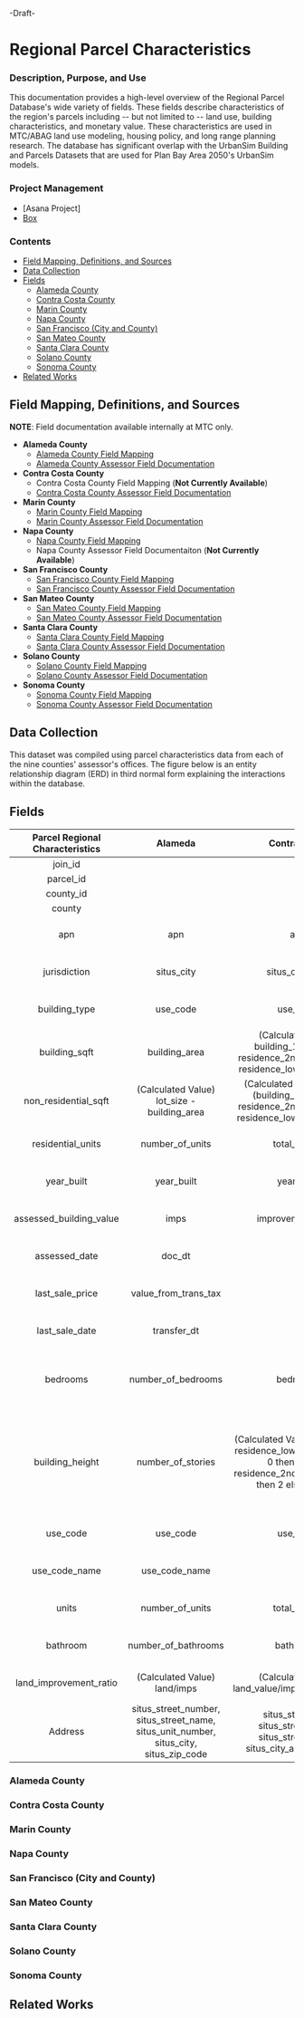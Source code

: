 -Draft-

# Regional Parcel Characteristics

### Description, Purpose, and Use
This documentation provides a high-level overview of the Regional Parcel Database's wide variety of fields. These fields describe characteristics of the region's parcels including -- but not limited to -- land use, building characteristics, and monetary value. These characteristics are used in MTC/ABAG land use modeling, housing policy, and long range planning research. The database has significant overlap with the UrbanSim Building and Parcels Datasets that are used for Plan Bay Area 2050's UrbanSim models.

### Project Management

- [Asana Project]
- [Box](https://mtcdrive.app.box.com/folder/79744886422)  

### Contents 

- [Field Mapping, Definitions, and Sources](#field-mapping,-definitions,-and-sources)
- [Data Collection](#data-collection)
- [Fields](#methodology)
    - [Alameda County](#alameda-county)
    - [Contra Costa County](#contra-costa-county)
    - [Marin County](#marin-county)
    - [Napa County](#napa-county)
    - [San Francisco (City and County)](#san-francisco-city-and-county)
    - [San Mateo County](#san-mateo-county)
    - [Santa Clara County](#santa-clara-county)
    - [Solano County](#solano-county)
    - [Sonoma County](#sonoma-county)
- [Related Works](#related-works)

## Field Mapping, Definitions, and Sources

**NOTE**: Field documentation available internally at MTC only.

* **Alameda County**
   * [Alameda County Field Mapping](https://github.com/BayAreaMetro/DataServices/blob/master/Project-Documentation/mdm/land-people-mdm/files/Alameda_Buildings_Field_Mapping.csv)
   * [Alameda County Assessor Field Documentation](https://mtcdrive.box.com/s/9nje22hvxgeri0pwb05dd4j0xrhr84mv)
* **Contra Costa County**
   * Contra Costa County Field Mapping (**Not Currently Available**)
   * [Contra Costa County Assessor Field Documentation](https://mtcdrive.box.com/s/65px7q9wzl8ge0pwgjatt0bqyjdtbqjx)
* **Marin County**
   * [Marin County Field Mapping](https://github.com/BayAreaMetro/DataServices/blob/master/Project-Documentation/mdm/land-people-mdm/files/Marin_Buildings_Field_Mapping.csv)
   * [Marin County Assessor Field Documentation](https://mtcdrive.box.com/s/nahof8uz18qzqrl1i7zmzv7by0zqjslm)
* **Napa County**
   * [Napa County Field Mapping](https://github.com/BayAreaMetro/DataServices/blob/master/Project-Documentation/mdm/land-people-mdm/files/Napa_Buildings_Field_Mapping.csv)
   * Napa County Assessor Field Documentaiton (**Not Currently Available**)
* **San Francisco County**
   * [San Francisco County Field Mapping](https://github.com/BayAreaMetro/DataServices/blob/master/Project-Documentation/mdm/land-people-mdm/files/SF_Buildings_Field_Mapping.csv)
   * [San Francisco County Assessor Field Documentation](https://mtcdrive.box.com/s/8xyhr6uicc68be0boyqtv7fvcmun3mue)
* **San Mateo County**
   * [San Mateo County Field Mapping](https://github.com/BayAreaMetro/DataServices/blob/master/Project-Documentation/mdm/land-people-mdm/files/SM_Buildings_Field_Mapping.csv)
   * [San Mateo County Assessor Field Documentation](https://mtcdrive.box.com/s/bai2l1erwum07rwk28dcsy05j4bcnpbo)
* **Santa Clara County**
   * [Santa Clara County Field Mapping](https://github.com/BayAreaMetro/DataServices/blob/master/Project-Documentation/mdm/land-people-mdm/files/SC_Buildings_Field_Mapping.csv)
   * [Santa Clara County Assessor Field Documentation](https://mtcdrive.box.com/s/jd12binabjjnz7bigg50ajubgvgmj6do)
* **Solano County**
   * [Solano County Field Mapping](https://github.com/BayAreaMetro/DataServices/blob/master/Project-Documentation/mdm/land-people-mdm/files/Solano_Buildings_Field_Mapping.csv)
   * [Solano County Assessor Field Documentation](https://mtcdrive.box.com/s/idafksdkt4yv3ekojfnez8j463hlrpmo)
* **Sonoma County**
   * [Sonoma County Field Mapping](https://github.com/BayAreaMetro/DataServices/blob/master/Project-Documentation/mdm/land-people-mdm/files/Sonoma_Buildings_Field_Mapping.csv)
   * [Sonoma County Assessor Field Documentation](https://mtcdrive.box.com/s/oi7065zrci2gu376f45yxa65n0fnwy9o)

## Data Collection  
This dataset was compiled using parcel characteristics data from each of the nine counties' assessor's offices. The figure below is an entity relationship diagram (ERD) in third normal form explaining the interactions within the database.

## Fields

**Parcel Regional Characteristics**|**Alameda**|**Contra Costa**|**Marin**|**Napa**|**San Francisco**|**San Mateo**|**Santa Clara**|**Solano**|**Sonoma**|**Source**
:-----:|:-----:|:-----:|:-----:|:-----:|:-----:|:-----:|:-----:|:-----:|:-----:|:-----:
join\_id| | | | | | | | | | 
parcel\_id| | | | | | | | | | 
county\_id| | | | | | | | | | 
county| | | | | | | | | | 
apn|apn|apn|apn|apn|apn|apn|apn|apn|apn|County assessor derived
jurisdiction|situs\_city|situs\_city\_abbr|situs\_city|situs2| |situs\_city|city\_code|site\_city|situscity|County assessor derived
building\_type|use\_code|use\_code|use\_cd|usecode| rp1clacde|property\_use\_code|use\_code|use\_code|usecode|County assessor derived
building\_sqft|building\_area|(Calculated Value) building\_1\_sq\_feet + residence\_2nd\_floor\_sq\_ft + residence\_lower\_level\_sq\_ft|liv\_area\_sqft| | |gross\_bldg\_area|total\_area|total\_area\_of\_building|(Calculated Value) buildingprimarysize + buildingsecondarysize|MTC/County Assessor Derived
non\_residential\_sqft|(Calculated Value) lot\_size - building\_area|(Calculated Value) area - (building\_1\_sq\_feet + residence\_2nd\_floor\_sq\_ft + residence\_lower\_level\_sq\_ft)|(Calculated Value) land\_sqft - liv\_area\_sqft| |sqft|(Calculated Value) sq\_ft\_actual - gross\_bldg\_area|(Calculated Value) usable\_sq\_feet - total\_area| (Calculated Value) lot\_size\_\_sq\_\_ft\_\_ - total\_area\_of\_building|(Calculated Value) landsizesqft - (buildingprimarysize + buildingsecondarysize)|MTC/County Assessor Derived
residential\_units| number\_of\_units| total\_rooms| living\_units| | units| no\_of\_units| number\_units|  number\_of\_units|  (Calculated Value) buildingprimaryunitcount + buildingsecondaryunitcount|MTC/County Assessor Derived
year\_built|year\_built|year\_built|construct\_yr| |yr\_blt|year\_built|year\_built|year\_built|buildingprimaryyearbuilt|MTC/County Assessor Derived
assessed\_building\_value|imps|improvement\_value|imp\_value|currentnetvalue| rp1impval|improvement\_value|securedimprove|improvement\_value| value601netvalue|County assessor derived
assessed\_date|doc\_dt| | | | valdate| | date\_updated| |asmntstatusdate|MTC/County Assessor Derived
last\_sale\_price| value\_from\_trans\_tax| | | | recurrpric| last\_sale\_amount| | | salesalesprice|MTC/County Assessor Derived
last\_sale\_date| transfer\_dt| | | transferdate| recurrsald| date\_of\_last\_sale| datetransfer| | salerecordingdate|MTC/County Assessor Derived
bedrooms| number\_of\_bedrooms| bedrooms| nbr\_bedrooms| | beds| \_\_of\_bedrooms, \_\_of\_bedroom| bedroom| number\_of\_bedrooms, number\_of\_studio\_apts, number\_of\_one\_bedroom\_apts, number\_of\_two\_bedroom\_apts, number\_of\_other\_type\_apts| buildingprimarybedrooms|County assessor derived
building\_height|number\_of\_stories|(Calculated Value) case when residence\_lower\_level\_sq\_ft > 0 then 1 when residence\_2nd\_floor\_sq\_ft > 0 then 2 else null end| | |storeyno|(Calculated Value) case when first\_floor\_area > 0 then 1 when second\_floor\_area > 0 then 2 when third\_floor\_area > 0 then 3 else null end|(Calculated Value) case when first\_floor\_area > 0 then 1 when second\_flr\_area > 0 then 2 when third\_floor\_area > 0 then 3 when number\_floors > 0 then number\_floors else null end|(Calculated Value) case when area\_of\_first\_floor > 0 then 1 when area\_of\_second\_floor > 0 then 2 when area\_of\_third\_floor > 0 then 3 else null end|buildingprimarystories|MTC/County Assessor Derived
use\_code| use\_code| use\_code| use\_cd|usecode| rp1clacde|property\_use\_code|use\_code| use\_code|usecode|County assessor derived
 use\_code\_name| use\_code\_name| | | | | | | |usecodetype|MTC/County Assessor Derived
units| number\_of\_units| total\_rooms| living\_units| | units| no\_of\_units| number\_units|  number\_of\_units|  buildingprimaryunitcount, buildingsecondaryunitcount|County assessor derived
bathroom| number\_of\_bathrooms| bathrooms| nbr\_bathrooms| | baths| \_\_of\_bathroom, bathroom, baths| bath\_rooms| number\_of\_baths| buildingprimarybaths|County assessor derived
land\_improvement\_ratio| (Calculated Value) land/imps|(Calculated Value) land\_value/improvement\_value|(Calculated Value) land\_value/imp\_value| (Calculated Value) currentmarketlandvalue/currentnetvalue| (Calculated Value) rp1lndval/rp1impval|(Calculated Value) land\_value/improvement\_value|(Calculated Value) landvalue/securedimprove|(Calculated Value) land\_value/improvement\_value| (Calculated Value) value601land/value601netvalue|MTC/County Assessor Derived
Address| situs\_street\_number, situs\_street\_name, situs\_unit\_number, situs\_city, situs\_zip\_code| situs\_street\_nbr, situs\_street\_name, situs\_street\_suffix, situs\_city\_abbr, situs\_zip|situs\_formatted, situs\_city|situs1, situs2|situs, address| situs\_no1, situs\_no2\_, situs\_fraction, situs\_direction, situs\_street, situs\_street\_type, situs\_street\_box, situs\_city| street\_name, street\_suffix, street\_direction, house\_number, house\_suffix, unit\_number, city\_code| situs\_street\_number, situs\_street\_name, site\_building, site\_unit\_, site\_city| situsformatted1, situsformatted2, situsstreetno, situsdirection, situsstreetname, situsstreettype, situscity|County assessor derived

### Alameda County

### Contra Costa County

### Marin County

### Napa County

### San Francisco (City and County)

### San Mateo County

### Santa Clara County

### Solano County

### Sonoma County

## Related Works
